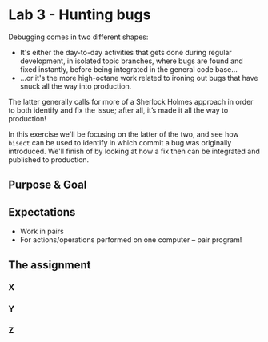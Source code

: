 # Lab 3 - Hunting bugs
Debugging comes in two different shapes:
- It's either the day-to-day activities that gets done during regular development, in isolated topic branches, where bugs are found and fixed instantly, before being integrated in the general code base...
- ...or it's the more high-octane work related to ironing out bugs that have snuck all the way into production.

The latter generally calls for more of a Sherlock Holmes approach in order to both identify and fix the issue; after all, it’s made it all the way to production!

In this exercise we'll be focusing on the latter of the two, and see how `bisect` can be used to identify in which commit a bug was originally introduced. We'll finish of by looking at how a fix then can be integrated and published to production.

## Purpose & Goal

## Expectations
- Work in pairs
- For actions/operations performed on one computer – pair program!

## The assignment

### X

### Y

### Z
